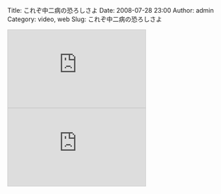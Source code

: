 Title: これぞ中二病の恐ろしさよ
Date: 2008-07-28 23:00
Author: admin
Category: video, web
Slug: これぞ中二病の恐ろしさよ

<iframe width="312" height="176" src="http://ext.nicovideo.jp/thumb/sm1721337" scrolling="no" style="border:solid 1px #CCC;" frameborder="0">[【ニコニコ動画】自らの中二病体験をカミングアウトする・栄光の前編](http://www.nicovideo.jp/watch/sm1721337)</iframe>  

<iframe width="312" height="176" src="http://ext.nicovideo.jp/thumb/sm1721493" scrolling="no" style="border:solid 1px #CCC;" frameborder="0">[【ニコニコ動画】自らの中二病体験をカミングアウトする・滅亡の後編](http://www.nicovideo.jp/watch/sm1721493)</iframe>
